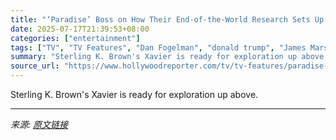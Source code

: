 ```yaml
---
title: "‘Paradise’ Boss on How Their End-of-the-World Research Sets Up Season 2"
date: 2025-07-17T21:39:53+08:00
categories: ["entertainment"]
tags: ["TV", "TV Features", "Dan Fogelman", "donald trump", "James Marsden", "Julianne Nicholson", "Paradise", "Sterling K. Brown", "The Last of Us", "This Is Us"]
summary: "Sterling K. Brown's Xavier is ready for exploration up above."
source_url: "https://www.hollywoodreporter.com/tv/tv-features/paradise-season-2-end-of-the-world-interview-1236318826/"
---
```


Sterling K. Brown's Xavier is ready for exploration up above.

---

*来源: [原文链接](https://www.hollywoodreporter.com/tv/tv-features/paradise-season-2-end-of-the-world-interview-1236318826/)*
